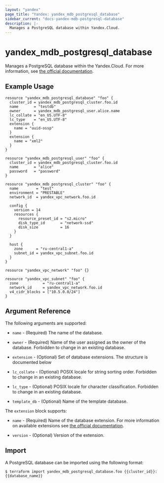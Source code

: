 ```yaml
---
layout: "yandex"
page_title: "Yandex: yandex_mdb_postgresql_database"
sidebar_current: "docs-yandex-mdb-postgresql-database"
description: |-
  Manages a PostgreSQL database within Yandex.Cloud.
---
```


# yandex\_mdb\_postgresql\_database

Manages a PostgreSQL database within the Yandex.Cloud. For more information, see
[the official documentation](https://cloud.yandex.com/docs/managed-postgresql/).


## Example Usage

```hcl
resource "yandex_mdb_postgresql_database" "foo" {
  cluster_id = yandex_mdb_postgresql_cluster.foo.id
  name       = "testdb"
  owner      = yandex_mdb_postgresql_user.alice.name
  lc_collate = "en_US.UTF-8"
  lc_type    = "en_US.UTF-8"
  extension {
    name = "uuid-ossp"
  }
  extension {
    name = "xml2"
  }
}

resource "yandex_mdb_postgresql_user" "foo" {
  cluster_id = yandex_mdb_postgresql_cluster.foo.id
  name       = "alice"
  password   = "password"
}

resource "yandex_mdb_postgresql_cluster" "foo" {
  name        = "test"
  environment = "PRESTABLE"
  network_id  = yandex_vpc_network.foo.id

  config {
    version = 14
    resources {
      resource_preset_id = "s2.micro"
      disk_type_id       = "network-ssd"
      disk_size          = 16
    }
  }

  host {
    zone      = "ru-central1-a"
    subnet_id = yandex_vpc_subnet.foo.id
  }
}

resource "yandex_vpc_network" "foo" {}

resource "yandex_vpc_subnet" "foo" {
  zone           = "ru-central1-a"
  network_id     = yandex_vpc_network.foo.id
  v4_cidr_blocks = ["10.5.0.0/24"]
}
```

## Argument Reference

The following arguments are supported:

* `name` - (Required) The name of the database.

* `owner` - (Required) Name of the user assigned as the owner of the database. Forbidden to change in an existing database.

* `extension` - (Optional) Set of database extensions. The structure is documented below

* `lc_collate` - (Optional) POSIX locale for string sorting order. Forbidden to change in an existing database.

* `lc_type` - (Optional) POSIX locale for character classification. Forbidden to change in an existing database.

* `template_db` - (Optional) Name of the template database.

The `extension` block supports:

* `name` - (Required) Name of the database extension. For more information on available extensions see [the official documentation](https://cloud.yandex.com/docs/managed-postgresql/operations/cluster-extensions).

* `version` - (Optional) Version of the extension.


## Import

A PostgreSQL database can be imported using the following format:

```
$ terraform import yandex_mdb_postgresql_database.foo {{cluster_id}}:{{database_name}}
```

